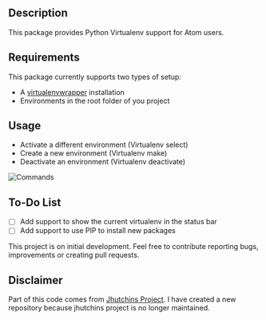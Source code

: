 ## Description

This package provides Python Virtualenv support for Atom users.

## Requirements

This package currently supports two types of setup:

* A [virtualenvwrapper](https://pypi.python.org/pypi/virtualenvwrapper) installation
* Environments in the root folder of you project

## Usage

* Activate a different environment (Virtualenv select)
* Create a new environment (Virtualenv make)
* Deactivate an environment (Virtualenv deactivate)

![Commands](https://cloud.githubusercontent.com/assets/1611808/21472334/671a0614-cabb-11e6-9b33-3ba1459ca072.png)

## To-Do List

 - [ ] Add support to show the current virtualenv in the status bar
 - [ ] Add support to use PIP to install new packages

This project is on initial development. Feel free to contribute reporting bugs, improvements or creating pull requests.

## Disclaimer

Part of this code comes from [Jhutchins Project](https://github.com/jhutchins/virtualenv). I have created a new repository because jhutchins project is no longer maintained.
